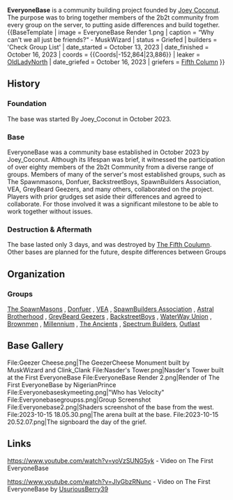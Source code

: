 **EveryoneBase** is a community building project founded by [Joey Coconut](https://2b2t.miraheze.org/wiki/Joey_Coconut). The purpose was to bring together members of the 2b2t community from every group on the server, to putting aside differences and build together.
{{BaseTemplate
| image = EveryoneBase Render 1.png
| caption = “Why can't we all just be friends?“ - MuskWizard
| status = Griefed
| builders = 'Check Group List'
| date_started = October 13, 2023
| date_finished = October 16, 2023
| coords = {{Coords|-152,864|23,886}}
| leaker = [OldLadyNorth](https://2b2t.miraheze.org/wiki/OldLadyNorth)
| date_griefed = October 16, 2023
| griefers = [Fifth Column](https://2b2t.miraheze.org/wiki/Fifth_Column)
}}

## History
### Foundation
The base was started By Joey_Coconut in October 2023.

### Base
EveryoneBase was a community base established in October 2023 by Joey_Coconut. Although its lifespan was brief, it witnessed the participation of over eighty members of the 2b2t Community from a diverse range of groups. Members of many of the server's most established groups, such as The Spawnmasons, Donfuer, BackstreetBoys, SpawnBuilders Association, VEA, GreyBeard Geezers, and many others, collaborated on the project. Players with prior grudges set aside their differences and agreed to collaborate. For those involved it was a significant milestone to be able to work together without issues.

### Destruction & Aftermath
The base lasted only 3 days, and was destroyed by [The Fifth Coulumn](https://2b2t.miraheze.org/wiki/Fifth_Column). Other bases are planned for the future, despite differences between Groups

## Organization
### Groups
[The SpawnMasons](https://2b2t.miraheze.org/wiki/SpawnMasons)
, [Donfuer](https://2b2t.miraheze.org/wiki/Donfuer)
, [VEA](https://2b2t.miraheze.org/wiki/Vapepens_Elite_Alliance)
, [SpawnBuilders Association](https://2b2t.miraheze.org/wiki/Spawn_Builders_Association)
, [Astral Brotherhood](https://2b2t.miraheze.org/wiki/Astral_Brotherhood)
, [GreyBeard Geezers](https://2b2t.miraheze.org/wiki/GreyBeard_Geezers)
, [BackstreetBoys](https://2b2t.miraheze.org/wiki/Backstreet_Boys)
, [WaterWay Union](https://2b2t.miraheze.org/wiki/WaterWay_Union)
, [Brownmen](https://2b2t.miraheze.org/wiki/Brownmen)
, [Millennium](https://2b2t.miraheze.org/wiki/Millennium)
, [The Ancients](https://2b2t.miraheze.org/wiki/The_Ancients)
, [Spectrum Builders](https://2b2t.miraheze.org/wiki/Spectrum_Builders), [Outlast](https://2b2t.miraheze.org/wiki/Outlast)

## Base Gallery
<gallery>
File:Geezer Cheese.png|The GeezerCheese Monument built by MuskWizard and Clink_Clank
File:Nasder's Tower.png|Nasder's Tower built at the First EveryoneBase
File:EveryoneBase Render 2.png|Render of The First EveryoneBase by NigerianPrince
File:Everyonebaseskymeeting.png|"Who has Velocity"
File:Everyonebasegroupss.png|Group Screenshot
File:Everyonebase2.png|Shaders screenshot of the base from the west.
File:2023-10-15 18.05.30.png|The arena built at the base.
File:2023-10-15 20.52.07.png|The signboard the day of the grief.
</gallery>

## Links
https://www.youtube.com/watch?v=yoVzSUNG5yk - Video on The First EveryoneBase

https://www.youtube.com/watch?v=JlyGbzRNunc - Video on The First EveryoneBase by [UsuriousBerry39](https://2b2t.miraheze.org/wiki/UsuriousBerry39)